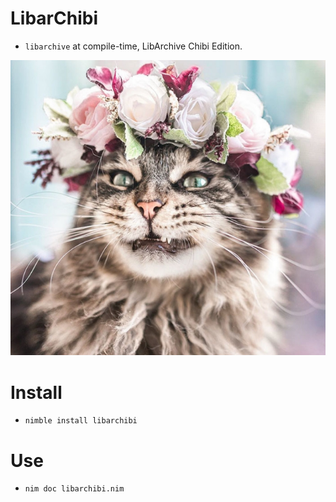 # LibarChibi

- `libarchive` at compile-time, LibArchive Chibi Edition.

![](https://raw.githubusercontent.com/juancarlospaco/libarchibi/master/cat-with-crown.jpg)


# Install

- `nimble install libarchibi`


# Use

- `nim doc libarchibi.nim`
